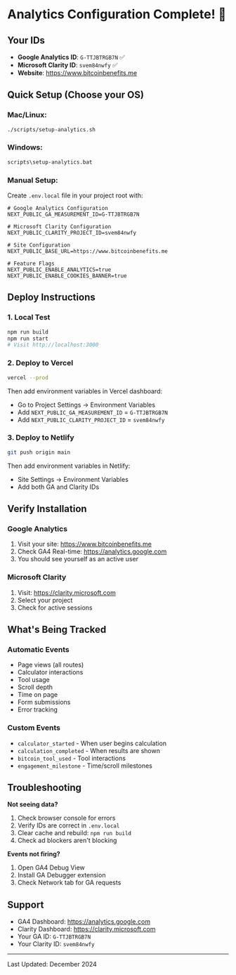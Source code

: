 # Analytics Configuration Complete! 🎉

## Your IDs
- **Google Analytics ID**: `G-TTJBTRGB7N` ✅
- **Microsoft Clarity ID**: `svem84nwfy` ✅
- **Website**: https://www.bitcoinbenefits.me

## Quick Setup (Choose your OS)

### Mac/Linux:
```bash
./scripts/setup-analytics.sh
```

### Windows:
```cmd
scripts\setup-analytics.bat
```

### Manual Setup:
Create `.env.local` file in your project root with:

```env
# Google Analytics Configuration
NEXT_PUBLIC_GA_MEASUREMENT_ID=G-TTJBTRGB7N

# Microsoft Clarity Configuration  
NEXT_PUBLIC_CLARITY_PROJECT_ID=svem84nwfy

# Site Configuration
NEXT_PUBLIC_BASE_URL=https://www.bitcoinbenefits.me

# Feature Flags
NEXT_PUBLIC_ENABLE_ANALYTICS=true
NEXT_PUBLIC_ENABLE_COOKIES_BANNER=true
```

## Deploy Instructions

### 1. Local Test
```bash
npm run build
npm run start
# Visit http://localhost:3000
```

### 2. Deploy to Vercel
```bash
vercel --prod
```
Then add environment variables in Vercel dashboard:
- Go to Project Settings → Environment Variables
- Add `NEXT_PUBLIC_GA_MEASUREMENT_ID` = `G-TTJBTRGB7N`
- Add `NEXT_PUBLIC_CLARITY_PROJECT_ID` = `svem84nwfy`

### 3. Deploy to Netlify
```bash
git push origin main
```
Then add environment variables in Netlify:
- Site Settings → Environment Variables
- Add both GA and Clarity IDs

## Verify Installation

### Google Analytics
1. Visit your site: https://www.bitcoinbenefits.me
2. Check GA4 Real-time: https://analytics.google.com
3. You should see yourself as an active user

### Microsoft Clarity
1. Visit: https://clarity.microsoft.com
2. Select your project
3. Check for active sessions

## What's Being Tracked

### Automatic Events
- Page views (all routes)
- Calculator interactions
- Tool usage
- Scroll depth
- Time on page
- Form submissions
- Error tracking

### Custom Events
- `calculator_started` - When user begins calculation
- `calculation_completed` - When results are shown
- `bitcoin_tool_used` - Tool interactions
- `engagement_milestone` - Time/scroll milestones

## Troubleshooting

**Not seeing data?**
1. Check browser console for errors
2. Verify IDs are correct in `.env.local`
3. Clear cache and rebuild: `npm run build`
4. Check ad blockers aren't blocking

**Events not firing?**
1. Open GA4 Debug View
2. Install GA Debugger extension
3. Check Network tab for GA requests

## Support

- GA4 Dashboard: https://analytics.google.com
- Clarity Dashboard: https://clarity.microsoft.com
- Your GA ID: `G-TTJBTRGB7N`
- Your Clarity ID: `svem84nwfy`

---
Last Updated: December 2024

